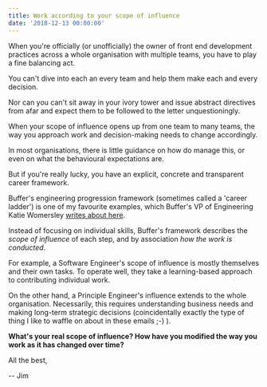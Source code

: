 ```yaml
---
title: Work according to your scope of influence
date: '2018-12-13 00:00:00'
---
```


When you're officially (or unofficially) the owner of front end development practices across a whole organisation with multiple teams, you have to play a fine balancing act.

You can't dive into each an every team and help them make each and every decision.

Nor can you can't sit away in your ivory tower and issue abstract directives from afar and expect them to be followed to the letter unquestioningly.

When your scope of influence opens up from one team to many teams, the way you approach work and decision-making needs to change accordingly.

In most organisations, there is little guidance on how do manage this, or even on what the behavioural expectations are.

But if you're really lucky, you have an explicit, concrete and transparent career framework.

Buffer's engineering progression framework (sometimes called a 'career ladder') is one of my favourite examples, which Buffer's VP of Engineering Katie Womersley [writes about here](https://open.buffer.com/engineering-career-framework/).

Instead of focusing on individual skills, Buffer's framework describes the _scope of influence_ of each step, and by association _how the work is conducted_.

For example, a Software Engineer's scope of influence is mostly themselves and their own tasks. To operate well, they take a learning-based approach to contributing individual work.

On the other hand, a Principle Engineer's influence extends to the whole organisation. Necessarily, this requires understanding business needs and making long-term strategic decisions (coincidentally exactly the type of thing I like to waffle on about in these emails ;-) ).

__What's your real scope of influence? How have you modified the way you work as it has changed over time?__

All the best,

-- Jim

